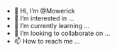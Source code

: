 - 👋 Hi, I’m @Mowerick
- 👀 I’m interested in ...
- 🌱 I’m currently learning ...
- 💞️ I’m looking to collaborate on ...
- 📫 How to reach me ...

<!---
Mowerick/Mowerick is a ✨ special ✨ repository because its `README.md` (this file) appears on your GitHub profile.
You can click the Preview link to take a look at your changes.
--->
